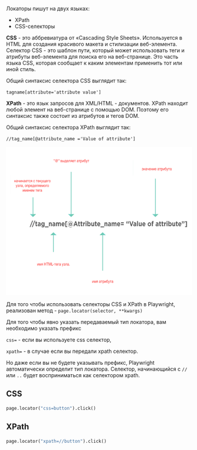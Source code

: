 Локаторы пишут на двух языках:

+ XPath
+ CSS-селекторы

**CSS** - это аббревиатура от «Cascading Style Sheets». Используется в HTML для создания красивого макета и стилизации
веб-элемента. Селектор CSS - это шаблон пути, который может использовать теги и атрибуты веб-элемента для поиска его на
веб-странице. Это часть языка CSS, которая сообщает к каким элементам применить тот или иной стиль.

Общий синтаксис селектора CSS выглядит так:

```
tagname[attribute='attribute value']
```

**XPath** - это язык запросов для XML/HTML - документов. XPath находит любой элемент на веб-странице с помощью DOM.
Поэтому его синтаксис также состоит из атрибутов и тегов DOM.

Общий синтаксис селектора XPath выглядит так:

```
//tag_name[@attribute_name ='Value of attribute']
```

<img src="img/xpath.png" width="600" height="400" alt="xpath">

Для того чтобы использовать селекторы CSS и XPath в Рlaywright, реализован метод - `page.locator(selector, **kwargs)`

Для того чтобы явно указать передаваемый тип локатора, вам необходимо указать префикс

`css=` - если вы используете css селектор,

`xpath=` - в случае если вы передали xpath селектор.

Но даже если вы не будете указывать префикс, Рlaywright автоматически определит тип локатора. Селектор, начинающийся
с `//` или `..` будет восприниматься как селектором xpath.

## CSS

```python
page.locator("css=button").click()
```

## XPath

```python
page.locator("xpath=//button").click()
```
